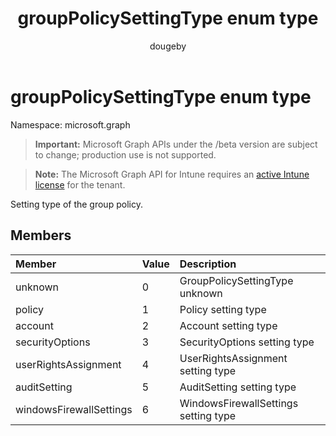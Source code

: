 ﻿---
title: "groupPolicySettingType enum type"
description: "Setting type of the group policy."
author: "dougeby"
localization_priority: Normal
ms.prod: "intune"
doc_type: enumPageType
---

# groupPolicySettingType enum type

Namespace: microsoft.graph

> **Important:** Microsoft Graph APIs under the /beta version are subject to change; production use is not supported.

> **Note:** The Microsoft Graph API for Intune requires an [active Intune license](https://go.microsoft.com/fwlink/?linkid=839381) for the tenant.

Setting type of the group policy.

## Members

| Member                  | Value | Description                          |
| :---------------------- | :---- | :----------------------------------- |
| unknown                 | 0     | GroupPolicySettingType unknown       |
| policy                  | 1     | Policy setting type                  |
| account                 | 2     | Account setting type                 |
| securityOptions         | 3     | SecurityOptions setting type         |
| userRightsAssignment    | 4     | UserRightsAssignment setting type    |
| auditSetting            | 5     | AuditSetting setting type            |
| windowsFirewallSettings | 6     | WindowsFirewallSettings setting type |
